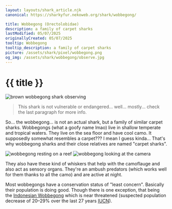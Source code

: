 ```yaml
---
layout: layouts/shark_article.njk
canonical: https://sharkyfur.nekoweb.org/shark/wobbegong/

title: Wobbegong (Orectolobidae)
description: a family of carpet sharks
lastModified: 05/07/2025
originallyCreated: 05/07/2025
tooltip: Wobbegong
tooltip_description: a family of carpet sharks
picture: /assets/shark/pixel/wobbegong.png
og_img: /assets/shark/wobbegong/observe.jpg
---
```


# {{ title }}

<img src="/assets/shark/wobbegong/observe.jpg" alt="brown wobbegong shark observing">

<blockquote class="bq-info">
    This shark is not vulnerable or endangered... well... mostly... check the last paragraph for more info.
</blockquote>

So... the wobbegong... is not an actual shark, but a family of similar carpet sharks. Wobbegongs (what a goofy name lmao) live in shallow temperate and tropical waters. They live on the sea floor and have cool camo. It supposedly somewhat resembles a carpet??? I mean I guess kinda... That's why wobbegong sharks and their close relatives are named "carpet sharks".

<div class="images-section">
    <img src="/assets/shark/wobbegong/on_reef.jpg" alt="wobbegong resting on a reef" loading=lazy>
    <img src="/assets/shark/wobbegong/waiting.jpg" alt="wobbegong looking at the camera" loading=lazy>
</div>

They also have these kind of whiskers that help with the camoflauge and also act as sensory organs. They're an ambush predators (which works well for them thanks to all the camo) and are active at night.

Most wobbegongs have a conservation status of "least concern". Basically their population is doing good. Though there is one exception, that being the [Indonesian Wobbegong](https://en.wikipedia.org/wiki/Indonesian_wobbegong) which is near threatened (suspected population decrease of 20–29% over the last 27 years [IUCN](https://www.iucnredlist.org/species/176486152/176486163)).

